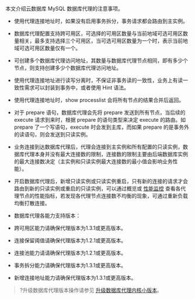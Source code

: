 本文介绍云数据库 MySQL 数据库代理的注意事项。

- 使用代理连接地址时，如果没有启用事务拆分，事务请求都会路由到主实例。

- 数据库代理配置支持跨可用区，可选择的可用区数量与当前地域可选可用区数量相关，最多支持选择三个可用区，当可选可用区数量为一个时，表示当前地域可选可用区数量仅有一个。

- 可创建多个数据库代理访问地址，其数量与数据库代理节点相同，即有多少个节点，则支持创建多少个数据库代理访问地址。

- 使用代理连接地址进行读写分离时，不保证非事务读的一致性，业务上有读一致性需求可以封装到事务中，或者使用 Hint 语法。

- 使用代理连接地址时，show processlist 会将所有节点的结果合并后返回。

- 对于 prepare 语句，数据库代理会先将 prepare 发送到所有节点，当后续的 execute 请求到来时，根据 prepare 的语句类型来决定 execute 的路由。如 prepare 了一个写语句，execute 时会发到主库，而如果 prepare 的是事务外的读语句，则会发送到只读实例。

 - 业务连接到达数据库代理后，代理会连接到主实例和所有配置的只读实例，数据库代理本身并没有最大连接数的限制，连接数的限制主要由后端数据库实例的最大连接数决定（主实例和只读实例最大连接数的最小值会影响业务性能）。

- 开启数据库代理后，新增只读实例或只读实例重启，只有新的连接的请求才会路由到新的只读实例或重启的只读实例，可以通过概览或 [性能监控](https://cloud.tencent.com/document/product/236/82235) 查看各代理节点的性能指标，若发现各代理节点连接数不均衡的现象，可通过重新负载均衡打散连接。

- 数据库代理各能力支持版本：
 - 跨可用区能力请确保代理版本为1.3.1或更高版本。
 - 连接保留阈值请确保代理版本为1.2.1或更高版本。
 - 连接池能力请请确保代理版本为1.2.1或更高版本。
 - 事务拆分能力请确保代理版本为1.3.1或更高版本。
 - 新增连接地址能力请确保代理版本为1.3.1或更高版本。
 >?升级数据库代理版本操作请参见 [升级数据库代理内核小版本](https://cloud.tencent.com/document/product/236/82230)。
 
